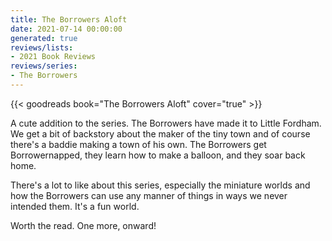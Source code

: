 ```yaml
---
title: The Borrowers Aloft
date: 2021-07-14 00:00:00
generated: true
reviews/lists:
- 2021 Book Reviews
reviews/series:
- The Borrowers
---
```

{{< goodreads book="The Borrowers Aloft" cover="true" >}}

A cute addition to the series. The Borrowers have made it to Little Fordham. We get a bit of backstory about the maker of the tiny town and of course there's a baddie making a town of his own. The Borrowers get Borrowernapped, they learn how to make a balloon, and they soar back home.  

There's a lot to like about this series, especially the miniature worlds and how the Borrowers can use any manner of things in ways we never intended them. It's a fun world.  

<!--more-->

Worth the read. One more, onward!


